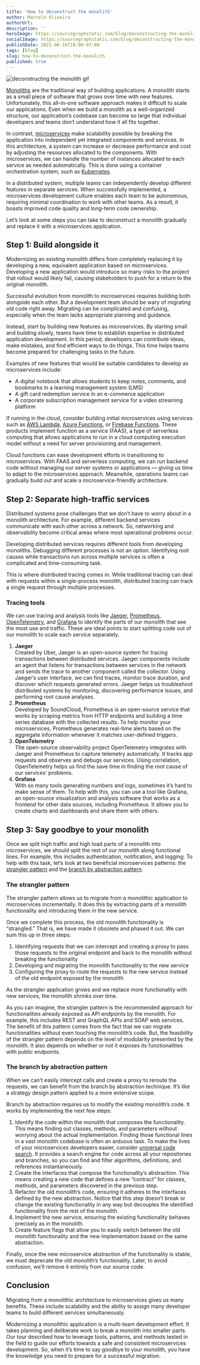 ```yaml
---
title: 'How to deconstruct the monolith'
author: Marcelo Oliveira
authorUrl: 
description: ''
heroImage: https://sourcegraphstatic.com/blog/deconstructing-the-monolith.gif
socialImage: https://sourcegraphstatic.com/blog/deconstructing-the-monolith.gif
publishDate: 2021-06-16T18:00-07:00
tags: [blog]
slug: how-to-deconstruct-the-monolith
published: true
---
```


![deconstructing the monolith gif](https://sourcegraphstatic.com/blog/deconstructing-the-monolith.gif)

[Monoliths](https://en.wikipedia.org/wiki/Monolithic_application) are the traditional way of building applications. A monolith starts as a small piece of software that grows over time with new features. Unfortunately, this all-in-one software approach makes it difficult to scale our applications. Even when we build a monolith as a well-organized structure, our application’s codebase can become so large that individual developers and teams don’t understand how it all fits together.

In contrast, [microservices](https://en.wikipedia.org/wiki/Microservices) make scalability possible by breaking the application into independent yet integrated components and services. In this architecture, a system can increase or decrease performance and cost by adjusting the resources allocated to the components. With microservices, we can handle the number of instances allocated to each service as needed automatically. This is done using a container orchestration system, such as [Kubernetes](https://kubernetes.io/).

In a distributed system, multiple teams can independently develop different features in separate services. When successfully implemented, a microservices development culture enables each team to be autonomous, requiring minimal coordination to work with other teams. As a result, it boasts improved code quality and long-term code ownership.

Let’s look at some steps you can take to deconstruct a monolith gradually and replace it with a microservices application.

## Step 1: Build alongside it

Modernizing an existing monolith differs from completely replacing it by developing a new, equivalent application based on microservices. Developing a new application would introduce so many risks to the project that rollout would likely fail, causing stakeholders to push for a return to the original monolith.

Successful evolution from monolith to microservices requires building both alongside each other. But a development team should be wary of migrating old code right away. Migrating can be complicated and confusing, especially when the team lacks appropriate planning and guidance.

Instead, start by building new features as microservices. By starting small and building slowly, teams have time to establish expertise in distributed application development. In this period, developers can contribute ideas, make mistakes, and find efficient ways to do things. This time helps teams become prepared for challenging tasks in the future.

Examples of new features that would be suitable candidates to develop as microservices include:


*   A digital notebook that allows students to keep notes, comments, and bookmarks in a learning management system (LMS)
*   A gift card redemption service in an e-commerce application
*   A corporate subscription management service for a video streaming platform

If running in the cloud, consider building initial microservices using services such as [AWS Lambda](https://aws.amazon.com/lambda/), [Azure Functions](https://azure.microsoft.com/en-us/services/functions), or [Firebase Functions](https://firebase.google.com/products/functions). These products implement function as a service (FAAS), a type of serverless computing that allows applications to run in a cloud computing execution model without a need for server provisioning and management.

Cloud functions can ease development efforts in transitioning to microservices. With FAAS and serverless computing, we can run backend code without managing our server systems or applications — giving us time to adapt to the microservices approach. Meanwhile, operations teams can gradually build out and scale a microservice-friendly architecture.

## Step 2: Separate high-traffic services

Distributed systems pose challenges that we don’t have to worry about in a monolith architecture. For example, different backend services communicate with each other across a network. So, networking and observability become critical areas where most operational problems occur.

Developing distributed services requires different tools from developing monoliths. Debugging different processes is not an option. Identifying root causes while transactions run across multiple services is often a complicated and time-consuming task.

This is where distributed tracing comes in. While traditional tracing can deal with requests within a single-process monolith, distributed tracing can track a single request through multiple processes.


### Tracing tools

We can use tracing and analysis tools like [Jaeger](https://www.jaegertracing.io/), [Prometheus](https://prometheus.io/), [OpenTelemetry](https://opentelemetry.io/), and [Grafana](https://grafana.com/) to identify the parts of our monolith that see the most use and traffic. These are ideal points to start splitting code out of our monolith to scale each service separately.


1. **Jaeger** \
Created by Uber, Jaeger is an open-source system for tracing transactions between distributed services. Jaeger components include an agent that listens for transactions between services in the network and sends the trace to another component called the collector. Using Jaeger’s user interface, we can find traces, monitor trace duration, and discover which requests generated errors. Jaeger helps us troubleshoot distributed systems by monitoring, discovering performance issues, and performing root cause analyses.
2. **Prometheus** \
Developed by SoundCloud, Prometheus is an open-source service that works by scraping metrics from HTTP endpoints and building a time series database with the collected results. To help monitor your microservices, Prometheus generates real-time alerts based on the aggregate information whenever it matches user-defined triggers.
3. **OpenTelemetry** \
The open-source observability project OpenTelemetry integrates with Jaeger and Prometheus to capture telemetry automatically. It tracks app requests and observes and debugs our services. Using correlation, OpenTelemetry helps us find the save time in finding the root cause of our services’ problems.
4. **Grafana** \
    With so many tools generating numbers and logs, sometimes it’s hard to make sense of them. To help with this, you can use a tool like Grafana, an open-source visualization and analysis software that works as a frontend for other data sources, including Prometheus. It allows you to create charts and dashboards and share them with others.

## Step 3: Say goodbye to your monolith

Once we split high traffic and high load parts of a monolith into microservices, we should split the rest of our monolith along functional lines. For example, this includes authentication, notification, and logging. To help with this task, let’s look at two beneficial microservices patterns: the [strangler pattern](https://martinfowler.com/bliki/StranglerFigApplication.html) and the [branch by abstraction pattern](https://martinfowler.com/bliki/BranchByAbstraction.html).

### The strangler pattern 

The strangler pattern allows us to migrate from a monolithic application to microservices incrementally. It does this by extracting parts of a monolith functionality and introducing them in the new service.

Once we complete this process, the old monolith functionality is “strangled.” That is, we have made it obsolete and phased it out. We can sum this up in three steps:

1. Identifying requests that we can intercept and creating a proxy to pass those requests to the original endpoint and back to the monolith without breaking the functionality
2. Developing and migrating the monolith functionality to the new service
3. Configuring the proxy to route the requests to the new service instead of the old endpoint exposed by the monolith

As the strangler application grows and we replace more functionality with new services, the monolith shrinks over time.

As you can imagine, the strangler pattern is the recommended approach for functionalities already exposed as API endpoints by the monolith. For example, this includes REST and GraphQL APIs and SOAP web services. The benefit of this pattern comes from the fact that we can migrate functionalities without even touching the monolith’s code. But, the feasibility of the strangler pattern depends on the level of modularity presented by the monolith. It also depends on whether or not it exposes its functionalities with public endpoints.

### The branch by abstraction pattern

When we can’t easily intercept calls and create a proxy to reroute the requests, we can benefit from the branch by abstraction technique. It’s like a strategy design pattern applied to a more extensive scope.

Branch by abstraction requires us to modify the existing monolith’s code. It works by implementing the next few steps:

1. Identify the code within the monolith that composes the functionality. This means finding out classes, methods, and parameters without worrying about the actual implementation. Finding those functional lines in a vast monolith codebase is often an arduous task. To make the lives of your microservices developers easier, consider [universal code search](https://about.sourcegraph.com/). It provides a search engine for code across all your repositories and branches, so you can find and filter algorithms, definitions, and references instantaneously.
2. Create the interfaces that compose the functionality’s abstraction. This means creating a new code that defines a new “contract” for classes, methods, and parameters discovered in the previous step. 
3. Refactor the old monolith’s code, ensuring it adheres to the interfaces defined by the new abstraction. Notice that this step doesn’t break or change the existing functionality in any way but decouples the identified functionality from the rest of the monolith. 
4. Implement the new service, ensuring the existing functionality behaves precisely as in the monolith.
5. Create feature flags that allow you to easily switch between the old monolith functionality and the new implementation based on the same abstraction.

Finally, once the new microservice abstraction of the functionality is stable, we must deprecate the old monolith’s functionality. Later, to avoid confusion, we’ll remove it entirely from our source code.

## Conclusion

Migrating from a monolithic architecture to microservices gives us many benefits. These include scalability and the ability to assign many developer teams to build different services simultaneously.

Modernizing a monolithic application is a multi-team development effort. It takes planning and deliberate work to break a monolith into smaller parts. Our tour described how to leverage tools, patterns, and methods tested in the field to guide our efforts towards a safe and consistent microservices development. So, when it’s time to say goodbye to your monolith, you have the knowledge you need to prepare for a successful migration.
